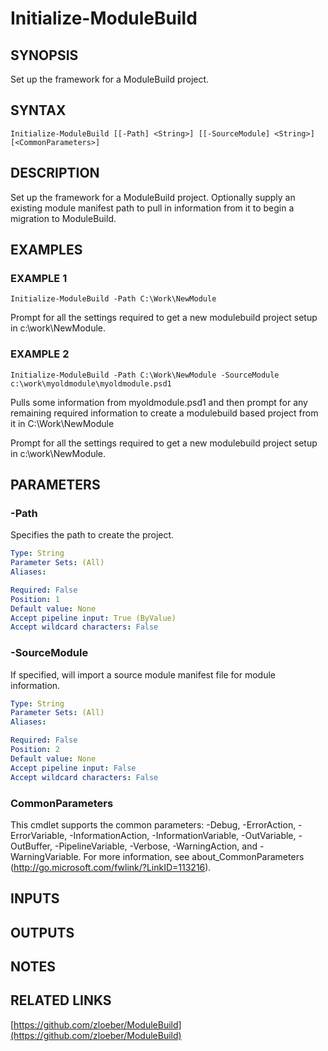 ﻿---
external help file: ModuleBuild-help.xml
Module Name: ModuleBuild
online version: https://github.com/zloeber/ModuleBuild
schema: 2.0.0
---

# Initialize-ModuleBuild

## SYNOPSIS
Set up the framework for a ModuleBuild project.

## SYNTAX

```
Initialize-ModuleBuild [[-Path] <String>] [[-SourceModule] <String>] [<CommonParameters>]
```

## DESCRIPTION
Set up the framework for a ModuleBuild project.
Optionally supply an existing module manifest path to pull in information from it to begin a migration to ModuleBuild.

## EXAMPLES

### EXAMPLE 1
```
Initialize-ModuleBuild -Path C:\Work\NewModule
```

Prompt for all the settings required to get a new modulebuild project setup in c:\work\NewModule.

### EXAMPLE 2
```
Initialize-ModuleBuild -Path C:\Work\NewModule -SourceModule c:\work\myoldmodule\myoldmodule.psd1
```

Pulls some information from myoldmodule.psd1 and then prompt for any remaining required information to create a modulebuild based project from it in C:\Work\NewModule

Prompt for all the settings required to get a new modulebuild project setup in c:\work\NewModule.

## PARAMETERS

### -Path
Specifies the path to create the project.

```yaml
Type: String
Parameter Sets: (All)
Aliases:

Required: False
Position: 1
Default value: None
Accept pipeline input: True (ByValue)
Accept wildcard characters: False
```

### -SourceModule
If specified, will import a source module manifest file for module information.

```yaml
Type: String
Parameter Sets: (All)
Aliases:

Required: False
Position: 2
Default value: None
Accept pipeline input: False
Accept wildcard characters: False
```

### CommonParameters
This cmdlet supports the common parameters: -Debug, -ErrorAction, -ErrorVariable, -InformationAction, -InformationVariable, -OutVariable, -OutBuffer, -PipelineVariable, -Verbose, -WarningAction, and -WarningVariable.
For more information, see about_CommonParameters (http://go.microsoft.com/fwlink/?LinkID=113216).

## INPUTS

## OUTPUTS

## NOTES

## RELATED LINKS

[https://github.com/zloeber/ModuleBuild](https://github.com/zloeber/ModuleBuild)


